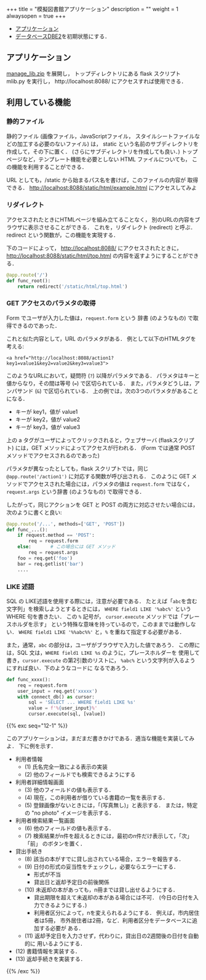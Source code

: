 +++
title = "模擬図書館アプリケーション"
description = ""
weight = 1
alwaysopen = true
+++


* [アプリケーション](manage_lib.zip)
* <a href="dbe2_3.sql" download>データベースDBE2</a>を初期状態にする．

## アプリケーション

[manage_lib.zip](manage_lib.zip) を展開し，
トップディレクトリにある flask スクリプト mlib.py を実行し，
http://localhost:8088/ にアクセスすれば使用できる．

## 利用している機能

### 静的ファイル

静的ファイル (画像ファイル，JavaScriptファイル，
スタイルシートファイルなどの加工する必要のないファイル) は，
static という名前のサブディレクトリを作成して，その下に置く．
(さらにサブディレクトリを作成しても良い．)
トップページなど，テンプレート機能を必要としない HTML ファイルについても，
この機能を利用することができる．

URL としても，/static から始まるパス名を書けば，このファイルの内容が
取得できる．
[http://localhost:8088/static/html/example.html](http://localhost:8088/static/html/example.html) にアクセスしてみよ

### リダイレクト

アクセスされたときにHTMLページを組み立てることなく，
別のURLの内容をブラウザに表示させることができる．
これを，リダイレクト (redirect) と呼ぶ．
redirect という関数が，この機能を実現する．

下のコードによって，
[http://localhost:8088/](http://localhost:8088/) にアクセスされたときに，
[http://localhost:8088/static/html/top.html](http://localhost:8088/static/html/top.html) の内容を返すようにすることができる．

```python
@app.route('/')
def func_root():
    return redirect('/static/html/top.html')
```

### GET アクセスのパラメタの取得

Form でユーザが入力した値は，`request.form` という
辞書 (のようなもの) で取得できるのであった．

これと似た内容として，URL のパラメタがある．
例として以下のHTMLタグを考える:

`<a href="http://localhost:8088/action1?key1=value1&key2=value2&key3=value3">`

このようなURLにおいて，疑問符 (`?`) 以降がパラメタである．
パラメタはキーと値からなり，その間は等号 (`=`) で区切られている．
また，パラメタどうしは，アンパサンド (`&`) で区切られている．
上の例では，次の3つのパラメタがあることになる．

* キーが key1，値が value1
* キーが key2，値が value2
* キーが key3，値が value3

上の a タグがユーザによってクリックされると，ウェブサーバ (flaskスクリプト)
には，GET メソッドによってアクセスが行われる．
(Form では通常 POST メソッドでアクセスされるのであった)

パラメタが異なったとしても，flask スクリプトでは，同じ 
`@app.route('/action1')` に対応する関数が呼び出される．
このように GET メソッドでアクセスされた場合には，パラメタの値は
`request.form` ではなく，
`request.args` という辞書 (のようなもの) で取得できる．

したがって，同じアクションを GET と POST の両方に対応させたい場合には，
次のように書くと良い:

```python
@app.route('/...', methods=['GET', 'POST'])
def func_...():
    if request.method == 'POST':
        req = request.form
    else:       # この場合には GET メソッド
        req = request.args
    foo = req.get('foo')
    bar = req.getlist('bar')
    ....
```

### LIKE 述語

SQL の LIKE述語を使用する際には，注意が必要である．
たとえば「`abc`を含む文字列」を検索しようとするときには，
`WHERE field1 LIKE '%abc%'` という WHERE 句を書きたい．
この `%` 記号が，
`cursor.execute` メソッドでは「プレースホルダを示す」
という特殊な意味を持っているので，このままでは動作しない．
`WHERE field1 LIKE '%%abc%%'` と，`%` を重ねて指定する必要がある．

また，通常，`abc` の部分は，ユーザがブラウザで入力した値であろう．
この際には，SQL 文は，`WHERE field1 LIKE %s` のように，プレースホルダーを
使用して書き，`cursor.execute` の第2引数のリストに，
`%abc%` という文字列が入るようにすれば良い．下のようなコードに
なるであろう．

```python
def func_xxxx():
    req = request.form
    user_input = req.get('xxxxx')
    with connect_db() as cursor:
        sql = 'SELECT ... WHERE field1 LIKE %s'
        value = f'%{user_input}%'
        cursor.execute(sql, [value])
```



{{% exc seq="12-1" %}}

このアプリケーションは，まだまだ書きかけである．適当な機能を実装してみよ．
下に例を示す．

* 利用者情報
  * (1) 氏名完全一致による表示の実装
  * (2) 他のフィールドでも検索できるようにする
* 利用者詳細情報画面
  * (3) 他のフィールドの値も表示する．
  * (4) 現在，この利用者が借りている書籍の一覧を表示する．
  * (5) 登録画像がないときには，「(写真無し)」と表示する．
    または，特定の "no photo" イメージを表示する．
* 利用者検索結果一覧画面
  * (6) 他のフィールドの値も表示する．
  * (7) 検索結果がn件を超えるときには，最初のn件だけ表示して，「次」「前」
    のボタンを置く．
* 貸出手続き
  * (8) 該当の本がすでに貸し出されている場合，エラーを報告する．
  * (9) 日付の形式の妥当性をチェックし，必要ならエラーにする．
    * 形式が不当
    * 貸出日と返却予定日の前後関係
  * (10) 未返却の本があっても，n冊までは貸し出せるようにする．
    * 貸出期限を超えて未返却の本がある場合には不可．
      (今日の日付を入力できるようにする．)
    * 利用者区分によって，nを変えられるようにする．
      例えば，市内居住者は5冊，
      市外居住者は2冊，など．利用者区分をデータベースに追加する必要が
      ある．
  * (11) 返却予定日を入力させず，代わりに，貸出日の2週間後の日付を自動的に
    用いるようにする．
* (12) 書籍情報を実装する．
* (13) 返却手続きを実装する．

{{% /exc %}}


